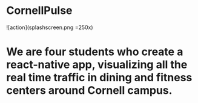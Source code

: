 # CornellPulse

![action](splashscreen.png =250x)

# We are four students who create a react-native app, visualizing all the real time traffic in dining and fitness centers around Cornell campus.
